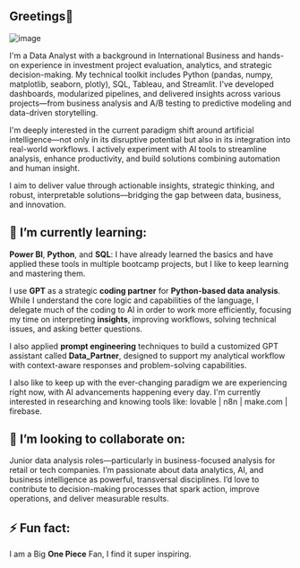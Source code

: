 ## Greetings👋

![image](https://github.com/user-attachments/assets/e856aa00-a032-4330-bdaa-d3e739b2f7d4)


I'm a Data Analyst with a background in International Business and hands-on experience in investment project evaluation, analytics, and strategic decision-making. My technical toolkit includes Python (pandas, numpy, matplotlib, seaborn, plotly), SQL, Tableau, and Streamlit. I've developed dashboards, modularized pipelines, and delivered insights across various projects—from business analysis and A/B testing to predictive modeling and data-driven storytelling.

I'm deeply interested in the current paradigm shift around artificial intelligence—not only in its disruptive potential but also in its integration into real-world workflows. I actively experiment with AI tools to streamline analysis, enhance productivity, and build solutions combining automation and human insight.

I aim to deliver value through actionable insights, strategic thinking, and robust, interpretable solutions—bridging the gap between data, business, and innovation.

## 🌱 I’m currently learning:

**Power BI**, **Python**, and **SQL**: I have already learned the basics and have applied these tools in multiple bootcamp projects, but I like to keep learning and mastering them. 

I use **GPT** as a strategic **coding partner** for **Python-based data analysis**. While I understand the core logic and capabilities of the language, I delegate much of the coding to AI in order to work more efficiently, focusing my time on interpreting **insights**, improving workflows, solving technical issues, and asking better questions. 

I also applied **prompt engineering** techniques to build a customized GPT assistant called **Data_Partner**, designed to support my analytical workflow with context-aware responses and problem-solving capabilities.

I also like to keep up with the ever-changing paradigm we are experiencing right now, with AI advancements happening every day. I'm currently interested in researching and knowing tools like: lovable | n8n | make.com | firebase.

## 👯 I’m looking to collaborate on:

Junior data analysis roles—particularly in business-focused analysis for retail or tech companies. I’m passionate about data analytics, AI, and business intelligence as powerful, transversal disciplines. I’d love to contribute to decision-making processes that spark action, improve operations, and deliver measurable results.

## ⚡ Fun fact: 

I am a Big **One Piece** Fan, I find it super inspiring. 
